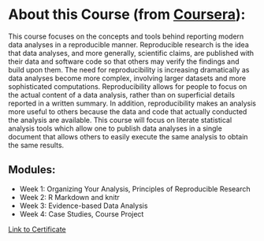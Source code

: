 # About this Course (from [Coursera](https://www.coursera.org/learn/reproducible-research?specialization=jhu-data-science)):
This course focuses on the concepts and tools behind reporting modern data analyses in a reproducible manner. Reproducible research is the idea that data analyses, and more generally, scientific claims, are published with their data and software code so that others may verify the findings and build upon them.  The need for reproducibility is increasing dramatically as data analyses become more complex, involving larger datasets and more sophisticated computations. Reproducibility allows for people to focus on the actual content of a data analysis, rather than on superficial details reported in a written summary. In addition, reproducibility makes an analysis more useful to others because the data and code that actually conducted the analysis are available. This course will focus on literate statistical analysis tools which allow one to publish data analyses in a single document that allows others to easily execute the same analysis to obtain the same results.

## Modules:
- Week 1: Organizing Your Analysis, Principles of Reproducible Research
- Week 2: R Markdown and knitr
- Week 3: Evidence-based Data Analysis
- Week 4: Case Studies, Course Project

[Link to Certificate](https://coursera.org/share/79ea3c8c8747135feac80809f1f08e11)
